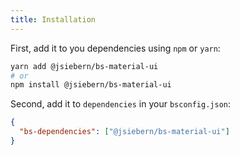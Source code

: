 ```yaml
---
title: Installation
---
```


First, add it to you dependencies using `npm` or `yarn`:

```bash
yarn add @jsiebern/bs-material-ui
# or
npm install @jsiebern/bs-material-ui
```

Second, add it to `dependencies` in your `bsconfig.json`:

```json
{
  "bs-dependencies": ["@jsiebern/bs-material-ui"]
}
```
